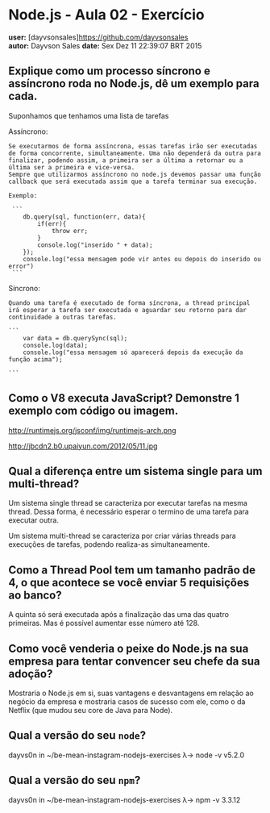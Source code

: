 # Node.js - Aula 02 - Exercício
**user:** [dayvsonsales]https://github.com/dayvsonsales  
**autor:** Dayvson Sales 
**date:** Sex Dez 11 22:39:07 BRT 2015

## Explique como um processo síncrono e assíncrono roda no Node.js, dê um exemplo para cada.

Suponhamos que tenhamos uma lista de tarefas

Assíncrono:
	
	Se executarmos de forma assíncrona, essas tarefas irão ser executadas de forma concorrente, simultaneamente. Uma não dependerá da outra para finalizar, podendo assim, a primeira ser a última a retornar ou a última ser a primeira e vice-versa. 
	Sempre que utilizarmos assíncrono no node.js devemos passar uma função callback que será executada assim que a tarefa terminar sua execução.

	Exemplo:

	 ```
	 	db.query(sql, function(err, data){
	 		if(err){
	 			throw err;
	 		}
	 		console.log("inserido " + data);
	 	});
	 	console.log("essa mensagem pode vir antes ou depois do inserido ou error")
	 ```

Síncrono:
	
	Quando uma tarefa é executado de forma síncrona, a thread principal irá esperar a tarefa ser executada e aguardar seu retorno para dar continuidade a outras tarefas.

	```
		var data = db.querySync(sql);
		console.log(data);
	 	console.log("essa mensagem só aparecerá depois da execução da função acima");

	```


## Como o V8 executa JavaScript? Demonstre 1 exemplo com código ou imagem.

http://runtimejs.org/jsconf/img/runtimejs-arch.png

http://jbcdn2.b0.upaiyun.com/2012/05/11.jpg

## Qual a diferença entre um sistema single para um multi-thread?

Um sistema single thread se caracteriza por executar tarefas na mesma thread. Dessa forma, é necessário esperar o termino de uma tarefa para executar outra.

Um sistema multi-thread se caracteriza por criar várias threads para execuções de tarefas, podendo realiza-as simultaneamente.

## Como a Thread Pool tem um tamanho padrão de 4, o que acontece se você enviar 5 requisições ao banco?

A quinta só será executada após a finalização das uma das quatro primeiras. Mas é possível aumentar esse número até 128.

## Como você venderia o peixe do Node.js na sua empresa para tentar convencer seu chefe da sua adoção?

Mostraria o Node.js em si, suas vantagens e desvantagens em relação ao negócio da empresa e mostraria casos de sucesso com ele, como o da Netflix (que mudou seu core de Java para Node).

## Qual a versão do seu `node`?

dayvs0n in ~/be-mean-instagram-nodejs-exercises λ-> node -v
v5.2.0

## Qual a versão do seu `npm`?

dayvs0n in ~/be-mean-instagram-nodejs-exercises λ-> npm -v
3.3.12


